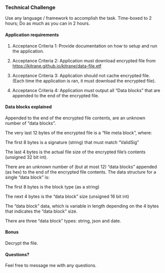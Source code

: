 ### Technical Challenge

Use any language / framework to accomplish the task. Time-boxed to 2 hours; Do as much as you can in 2 hours.

#### Application requirements

1. Acceptance Criteria 1: Provide documentation on how to setup and run the application.

2. Acceptance Criteria 2: Application must download encrypted file from https://kjtrane.github.io/kjtrane/data-file.etf

3. Acceptance Criteria 3: Application should not cache encrypted file. (Each time the application is ran, it must download the encrypted file).

4. Acceptance Criteria 4: Application must output all “Data blocks” that are appended to the end of the encrypted file.


#### Data blocks explained

Appended to the end of the encrypted file contents, are an unknown number of “data blocks”.

The very last 12 bytes of the encrypted file is a “file meta block”, where:

The first 8 bytes is a signature (string) that must match “ValidSig”

The last 4 bytes is the actual file size of the encrypted file’s contents (unsigned 32 bit int).

There are an unknown number of (but at most 12) “data blocks” appended (as hex) to the end of the encrypted file contents. The data structure for a single “data block” is:

The first 8 bytes is the block type (as a string)

The next 4 bytes is the “data block” size (unsigned 16 bit int)

The “data block” data, which is variable in length depending on the 4 bytes that indicates the “data block” size.

There are three “data block” types: string, json and date.


#### Bonus

Decrypt the file.


#### Questions?

Feel free to message me with any questions.
